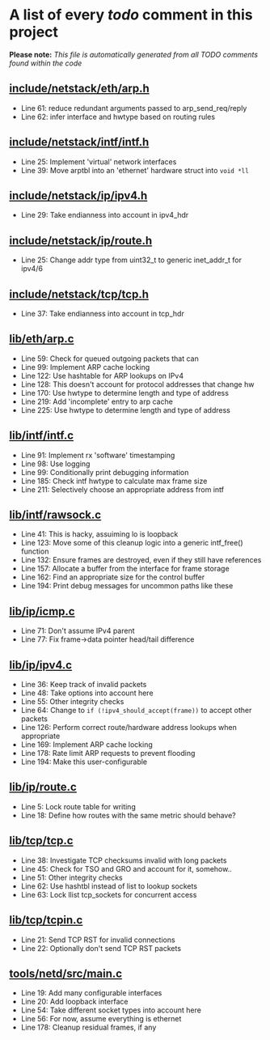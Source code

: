 # A list of every _todo_ comment in this project
**Please note:** _This file is automatically generated from all TODO comments found within the code_
## [include/netstack/eth/arp.h](include/netstack/eth/arp.h)
  - Line 61: reduce redundant arguments passed to arp_send_req/reply
  - Line 62: infer interface and hwtype based on routing rules

## [include/netstack/intf/intf.h](include/netstack/intf/intf.h)
  - Line 25: Implement 'virtual' network interfaces
  - Line 39: Move arptbl into an 'ethernet' hardware struct into `void *ll`

## [include/netstack/ip/ipv4.h](include/netstack/ip/ipv4.h)
  - Line 29: Take endianness into account in ipv4_hdr

## [include/netstack/ip/route.h](include/netstack/ip/route.h)
  - Line 25: Change addr type from uint32_t to generic inet_addr_t for ipv4/6

## [include/netstack/tcp/tcp.h](include/netstack/tcp/tcp.h)
  - Line 37: Take endianness into account in tcp_hdr

## [lib/eth/arp.c](lib/eth/arp.c)
  - Line 59: Check for queued outgoing packets that can
  - Line 99: Implement ARP cache locking
  - Line 122: Use hashtable for ARP lookups on IPv4
  - Line 128: This doesn't account for protocol addresses that change hw
  - Line 170: Use hwtype to determine length and type of address
  - Line 219: Add 'incomplete' entry to arp cache
  - Line 225: Use hwtype to determine length and type of address

## [lib/intf/intf.c](lib/intf/intf.c)
  - Line 91: Implement rx 'software' timestamping
  - Line 98: Use logging
  - Line 99: Conditionally print debugging information
  - Line 185: Check intf hwtype to calculate max frame size
  - Line 211: Selectively choose an appropriate address from intf

## [lib/intf/rawsock.c](lib/intf/rawsock.c)
  - Line 41: This is hacky, assuiming lo is loopback
  - Line 123: Move some of this cleanup logic into a generic intf_free() function
  - Line 132: Ensure frames are destroyed, even if they still have references
  - Line 157: Allocate a buffer from the interface for frame storage
  - Line 162: Find an appropriate size for the control buffer
  - Line 194: Print debug messages for uncommon paths like these

## [lib/ip/icmp.c](lib/ip/icmp.c)
  - Line 71: Don't assume IPv4 parent
  - Line 77: Fix frame->data pointer head/tail difference

## [lib/ip/ipv4.c](lib/ip/ipv4.c)
  - Line 36: Keep track of invalid packets
  - Line 48: Take options into account here
  - Line 55: Other integrity checks
  - Line 64: Change to `if (!ipv4_should_accept(frame))` to accept other packets
  - Line 126: Perform correct route/hardware address lookups when appropriate
  - Line 169: Implement ARP cache locking
  - Line 178: Rate limit ARP requests to prevent flooding
  - Line 194: Make this user-configurable

## [lib/ip/route.c](lib/ip/route.c)
  - Line 5: Lock route table for writing
  - Line 18: Define how routes with the same metric should behave?

## [lib/tcp/tcp.c](lib/tcp/tcp.c)
  - Line 38: Investigate TCP checksums invalid with long packets
  - Line 45: Check for TSO and GRO and account for it, somehow..
  - Line 51: Other integrity checks
  - Line 62: Use hashtbl instead of list to lookup sockets
  - Line 63: Lock llist tcp_sockets for concurrent access

## [lib/tcp/tcpin.c](lib/tcp/tcpin.c)
  - Line 21: Send TCP RST for invalid connections
  - Line 22: Optionally don't send TCP RST packets

## [tools/netd/src/main.c](tools/netd/src/main.c)
  - Line 19: Add many configurable interfaces
  - Line 20: Add loopback interface
  - Line 54: Take different socket types into account here
  - Line 56: For now, assume everything is ethernet
  - Line 178: Cleanup residual frames, if any
